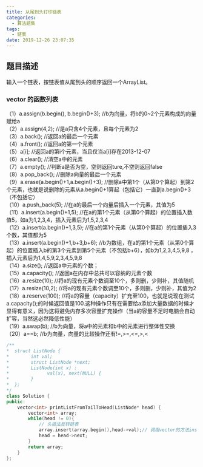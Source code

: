 ```yaml
---
title: 从尾到头打印链表
categories:
  - 算法题集
tags:
  - 链表
date: 2019-12-26 23:07:35
---
```

## 题目描述
输入一个链表，按链表值从尾到头的顺序返回一个ArrayList。
### vector 的函数列表
（1）a.assign(b.begin(), b.begin()+3); //b为向量，将b的0~2个元素构成的向量赋给a  
（2）a.assign(4,2); //是a只含4个元素，且每个元素为2  
（3）a.back(); //返回a的最后一个元素  
（4）a.front(); //返回a的第一个元素  
（5）a[i]; //返回a的第i个元素，当且仅当a[i]存在2013-12-07  
（6）a.clear(); //清空a中的元素  
（7）a.empty(); //判断a是否为空，空则返回ture,不空则返回false  
（8）a.pop_back(); //删除a向量的最后一个元素  
（9）a.erase(a.begin()+1,a.begin()+3); //删除a中第1个（从第0个算起）到第2个元素，也就是说删除的元素从a.begin()+1算起（包括它）一直到a.begin()+3（不包括它）  
（10）a.push_back(5); //在a的最后一个向量后插入一个元素，其值为5  
（11）a.insert(a.begin()+1,5); //在a的第1个元素（从第0个算起）的位置插入数值5，如a为1,2,3,4，插入元素后为1,5,2,3,4  
（12）a.insert(a.begin()+1,3,5); //在a的第1个元素（从第0个算起）的位置插入3个数，其值都为5  
（13）a.insert(a.begin()+1,b+3,b+6); //b为数组，在a的第1个元素（从第0个算起）的位置插入b的第3个元素到第5个元素（不包括b+6），如b为1,2,3,4,5,9,8         ，插入元素后为1,4,5,9,2,3,4,5,9,8  
（14）a.size(); //返回a中元素的个数；  
（15）a.capacity(); //返回a在内存中总共可以容纳的元素个数  
（16）a.resize(10); //将a的现有元素个数调至10个，多则删，少则补，其值随机  
（17）a.resize(10,2); //将a的现有元素个数调至10个，多则删，少则补，其值为2  
（18）a.reserve(100); //将a的容量（capacity）扩充至100，也就是说现在测试a.capacity();的时候返回值是100.这种操作只有在需要给a添加大量数据的时候才         显得有意义，因为这将避免内存多次容量扩充操作（当a的容量不足时电脑会自动扩容，当然这必然降低性能）   
（19）a.swap(b); //b为向量，将a中的元素和b中的元素进行整体性交换  
（20）a==b; //b为向量，向量的比较操作还有!=,>=,<=,>,<  
```cpp 
/**
*  struct ListNode {
*        int val;
*        struct ListNode *next;
*        ListNode(int x) :
*              val(x), next(NULL) {
*        }
*  };
*/
class Solution {
public:
    vector<int> printListFromTailToHead(ListNode* head) {
        vector<int> array;
        while(head != 0){
            // 头插法反转链表
            array.insert(array.begin(),head->val);// 调用vector的方法insert，将目标节点插入到vector头节点之前
            head = head->next;
        }
        return array;
    }
};
```